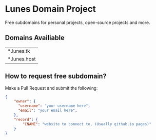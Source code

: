 <h1 dir="auto">Lunes Domain Project</h1>
<p dir="auto">Free subdomains for personal projects, open-source projects and more.</p>
<h2 dir="auto"><a id="user-content-domains-availiable" class="anchor" href="https://github.com/LunesDomainProject/register/edit/main/README.md#domains-availiable" aria-hidden="true"></a>Domains Availiable&nbsp;</h2>
<table>
<tbody>
<tr>
<td>*.lunes.tk</td>
</tr>
<tr>
<td>*.lunes.host</td>
</tr>
</tbody>
</table>
<h2 dir="auto">How to request free subdomain?</h2>
<p>Make a Pull Request and submit the following:</p>

```json
{
    "owner": {
      "username": "your username here",
      "email": "your email here",
    },
    "record": {
        "CNAME": "website to connect to. (Usually github.io pages)"
    }
}
```
